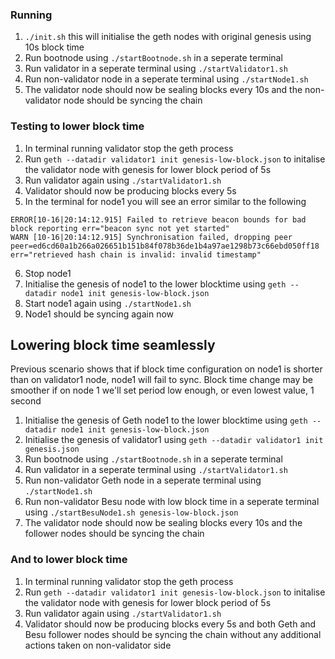 ### Running

1. `./init.sh` this will initialise the geth nodes with original genesis using 10s block time
2. Run bootnode using `./startBootnode.sh` in a seperate terminal
3. Run validator in a seperate terminal using `./startValidator1.sh`
4. Run non-validator node in a seperate terminal using `./startNode1.sh`
5. The validator node should now be sealing blocks every 10s and the non-validator node should be syncing the chain

### Testing to lower block time
1. In terminal running validator stop the geth process
2. Run `geth --datadir validator1 init genesis-low-block.json` to initalise the validator node with genesis for lower block period of 5s
3. Run validator again using `./startValidator1.sh`
4. Validator should now be producing blocks every 5s
5. In the terminal for node1 you will see an error similar to the following
```
ERROR[10-16|20:14:12.915] Failed to retrieve beacon bounds for bad block reporting err="beacon sync not yet started"
WARN [10-16|20:14:12.915] Synchronisation failed, dropping peer    peer=ed6cd60a1b266a026651b151b84f078b36de1b4a97ae1298b73c66ebd050ff18 err="retrieved hash chain is invalid: invalid timestamp"
```
6. Stop node1
7. Initialise the genesis of node1 to the lower blocktime using `geth --datadir node1 init genesis-low-block.json`
8. Start node1 again using `./startNode1.sh`
9. Node1 should be syncing again now

## Lowering block time seamlessly
Previous scenario shows that if block time configuration on node1 is shorter than on validator1 node,
node1 will fail to sync. Block time change may be smoother if on node 1 we'll set period low enough, or even lowest 
value, 1 second
1. Initialise the genesis of Geth node1 to the lower blocktime using `geth --datadir node1 init genesis-low-block.json`
2. Initialise the genesis of validator1 using `geth --datadir validator1 init genesis.json`
3. Run bootnode using `./startBootnode.sh` in a seperate terminal
4. Run validator in a seperate terminal using `./startValidator1.sh`
5. Run non-validator Geth node in a seperate terminal using `./startNode1.sh`
6. Run non-validator Besu node with low block time in a seperate terminal using `./startBesuNode1.sh genesis-low-block.json`
7. The validator node should now be sealing blocks every 10s and the follower nodes should be syncing the chain
### And to lower block time
1. In terminal running validator stop the geth process
2. Run `geth --datadir validator1 init genesis-low-block.json` to initalise the validator node with genesis for lower block period of 5s
3. Run validator again using `./startValidator1.sh`
4. Validator should now be producing blocks every 5s and both Geth and Besu follower nodes should be syncing the chain without any 
additional actions taken on non-validator side